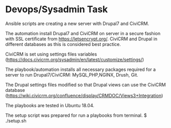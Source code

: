 # Devops/Sysadmin Task
Ansible scripts are creating a new server with Drupal7 and CiviCRM.

The automation install Drupal7 and CiviCRM on server in a secure fashion with SSL certificate from https://letsencrypt.org/.
CiviCRM and Drupal in different databases as this is considered best practice.

CiviCRM is set using settings files variables (https://docs.civicrm.org/sysadmin/en/latest/customize/settings/)

The playbook/automation installs all necessary packages required for a server to run Drupal7/CiviCRM: MySQL,PHP,NGINX, Drush, Git.

The Drupal settings files modified so that Drupal views can use the CiviCRM database (https://wiki.civicrm.org/confluence/display/CRMDOC/Views3+Integration)

The playbooks are tested in Ubuntu 18.04.

The setup script was prepared for run a playbooks from terminal.
$ ./setup.sh

